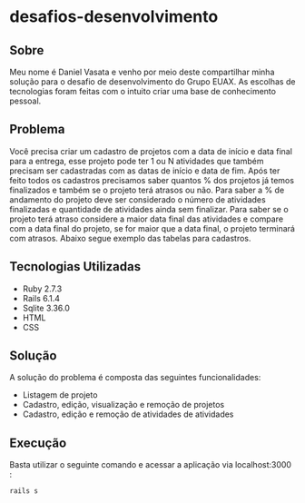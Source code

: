 # desafios-desenvolvimento
## Sobre
Meu nome é Daniel Vasata e venho por meio deste compartilhar minha solução para o desafio de desenvolvimento do Grupo EUAX. As escolhas de tecnologias foram feitas com o intuito criar uma base de conhecimento pessoal.

## Problema
Você precisa criar um cadastro de projetos com a data de início e data final para a entrega, esse projeto pode ter 1 ou N atividades que também precisam ser cadastradas com as datas de início e data de fim. Após ter feito todos os cadastros precisamos saber quantos % dos projetos já temos finalizados e também se o projeto terá atrasos ou não. Para saber a % de andamento do projeto deve ser considerado o número de atividades finalizadas e quantidade de atividades ainda sem finalizar. Para saber se o projeto terá atraso considere a maior data final das atividades e compare com a data final do projeto, se for maior que a data final, o projeto terminará com atrasos. Abaixo segue exemplo das tabelas para cadastros.

## Tecnologias Utilizadas

- Ruby 2.7.3
- Rails 6.1.4
- Sqlite 3.36.0
- HTML
- CSS

## Solução

A solução do problema é composta das seguintes funcionalidades:
- Listagem de projeto
- Cadastro, edição, visualização e remoção de projetos
- Cadastro, edição e remoção de atividades de atividades

## Execução
Basta utilizar o seguinte comando e acessar a aplicação via localhost:3000 :
```sh
rails s
```
